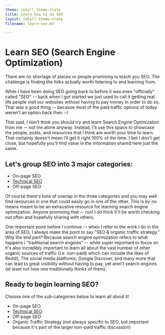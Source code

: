 ```yaml
---
theme: jekyll-theme-slate
title: Learn how to do SEO
layout: jekyll-theme-slate
filename: learn-seo.md

---
```


# Learn SEO (Search Engine Optimization)

There are no shortage of places or people promising to teach you SEO. The challenge is finding the folks actually worth listening to and learning from.

While I have been doing SEO going back to before it was even "officially" called "SEO" -- back when I got started we just used to call it getting real life people visit
our websites without having to pay money in order to do so. That was a good thing -- because most of the paid traffic options of today weren't an option back then :-)

That said, I don't think you should try and learn Search Engine Optimization from me -- not me alone anyway. Instead, I'll use this space to showcase the people, posts, 
and resources that I think are worth your time to learn. That certainly doesn't mean I'll get it right 100% of the time. I bet I don't get close, but hopefully you'll find
value in the information shared here just the same.

## Let's group SEO into 3 major categories:

* On-page SEO
* <a href="technical-seo" title="Technical SEO">Technical SEO</a>
* Off-page SEO

Of course there's tons of overlap in the three categories and you may well find resources in one that could easily go in one of the other. This is by no means meant to
be an exhaustive resource for learning search engine optimization. Anyone promising that -- run! I do think it'll be worth checking out often and hopefully sharing with others.

One important point before I continue -- when I refer to the work I do in the area of SEO, I always make the point to say "SEO & organic traffic strategy." 
Why the end part? Because search engine optimization refers to what happens i "traditional search engines" -- while super important to focus on it's also incredibly 
important to learn all about the vast number of other organic sources of traffic (i.e. non-paid) which can include the likes of Reddit, The social media platforms, Google Discover, 
and many more that can lead to great visibility without having to pay, yet aren't search engines (at least not how one traditionally thinks of them).

## Ready to begin learning SEO? 
Choose one of the sub-categories below to learn all about it!

* On-page SEO
* <a href="technical-seo" title="Learn Technical SEO">Technical SEO</a>
* Off-page SEO
* Organic Traffic Strategy (not always specific to SEO, but important because it's part of the larger non-paid traffic discussion)
